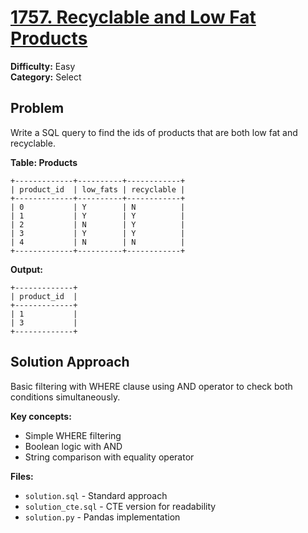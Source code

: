 # [1757. Recyclable and Low Fat Products](https://leetcode.com/problems/recyclable-and-low-fat-products/)

**Difficulty:** Easy  
**Category:** Select

## Problem

Write a SQL query to find the ids of products that are both low fat and recyclable.

**Table: Products**
```
+-------------+----------+------------+
| product_id  | low_fats | recyclable |
+-------------+----------+------------+
| 0           | Y        | N          |
| 1           | Y        | Y          |
| 2           | N        | Y          |
| 3           | Y        | Y          |
| 4           | N        | N          |
+-------------+----------+------------+
```

**Output:**
```
+-------------+
| product_id  |
+-------------+
| 1           |
| 3           |
+-------------+
```

## Solution Approach

Basic filtering with WHERE clause using AND operator to check both conditions simultaneously.

**Key concepts:**
- Simple WHERE filtering
- Boolean logic with AND
- String comparison with equality operator

**Files:**
- `solution.sql` - Standard approach
- `solution_cte.sql` - CTE version for readability
- `solution.py` - Pandas implementation